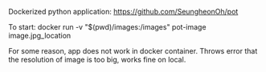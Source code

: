 Dockerized python application: https://github.com/SeungheonOh/pot

To start: docker run -v "$(pwd)/images:/images" pot-image image.jpg_location

For some reason, app does not work in docker container. Throws error that the resolution of image is too big, works fine on local.
